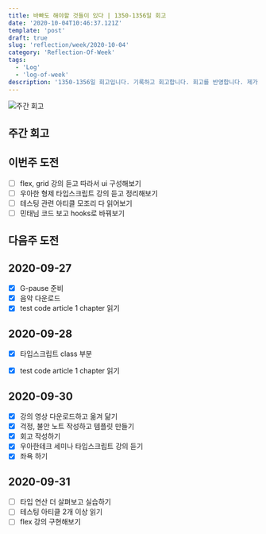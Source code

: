 ```yaml
---
title: 바빠도 해야할 것들이 있다 | 1350-1356일 회고
date: '2020-10-04T10:46:37.121Z'
template: 'post'
draft: true
slug: 'reflection/week/2020-10-04'
category: 'Reflection-Of-Week'
tags:
  - 'Log'
  - 'log-of-week'
description: '1350-1356일 회고입니다. 기록하고 회고합니다. 회고를 반영합니다. 제가 자라는 방식입니다.'
---
```

![주간 회고](https://imgur.com/PwMHNaY.png)



## 주간 회고 


## 이번주 도전
- [ ] flex, grid 강의 듣고 따라서 ui 구성해보기
- [ ] 우아한 형제 타입스크립트 강의 듣고 정리해보기 
- [ ] 테스팅 관련 아티클 모조리 다 읽어보기
- [ ] 민태님 코드 보고 hooks로 바꿔보기 

## 다음주 도전


## 2020-09-27
- [x] G-pause 준비
- [x] 음악 다운로드 
- [x] test code article 1 chapter 읽기 

## 2020-09-28
- [x] 타입스크립트 class 부분 
- [x] test code article 1 chapter 읽기 


## 2020-09-30 
- [x] 강의 영상 다운로드하고 옮겨 닮기
- [x] 걱정, 불안 노트 작성하고 템플릿 만들기 
- [x] 회고 작성하기 
- [x] 우아한테크 세미나 타입스크립트 강의 듣기
- [x] 좌욕 하기

## 2020-09-31
- [ ] 타입 연산 더 살펴보고 실습하기 
- [ ] 테스팅 아티클 2개 이상 읽기 
- [ ] flex 강의 구현해보기 
